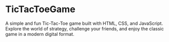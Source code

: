 # TicTacToeGame
A simple and fun Tic-Tac-Toe game built with HTML, CSS, and JavaScript. Explore the world of strategy, challenge your friends, and enjoy the classic game in a modern digital format.
